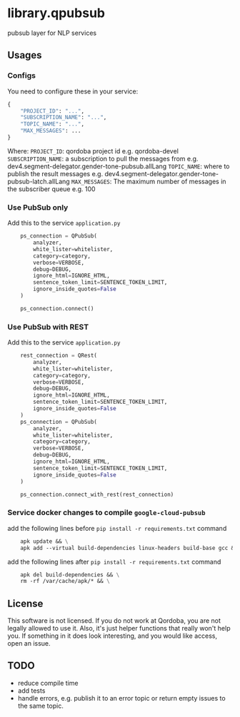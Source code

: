 # library.qpubsub

pubsub layer for NLP services

## Usages
### Configs
You need to configure these in your service:
```python
{
    "PROJECT_ID": "...",
    "SUBSCRIPTION_NAME": "...",
    "TOPIC_NAME": "...",
    "MAX_MESSAGES": ...
}
```
Where:
`PROJECT_ID`: qordoba project id e.g. qordoba-devel
`SUBSCRIPTION_NAME`: a subscription to pull the messages from e.g. dev4.segment-delegator.gender-tone-pubsub.allLang
`TOPIC_NAME`: where to publish the result messages e.g. dev4.segment-delegator.gender-tone-pubsub-latch.allLang
`MAX_MESSAGES`: The maximum number of messages in the subscriber queue e.g. 100



### Use PubSub only
Add this to the service `application.py`
```python
    ps_connection = QPubSub(
        analyzer,
        white_lister=whitelister,
        category=category,
        verbose=VERBOSE,
        debug=DEBUG,
        ignore_html=IGNORE_HTML,
        sentence_token_limit=SENTENCE_TOKEN_LIMIT,
        ignore_inside_quotes=False
    )

    ps_connection.connect()
```

### Use PubSub with REST
Add this to the service `application.py`
```python
    rest_connection = QRest(
        analyzer,
        white_lister=whitelister,
        category=category,
        verbose=VERBOSE,
        debug=DEBUG,
        ignore_html=IGNORE_HTML,
        sentence_token_limit=SENTENCE_TOKEN_LIMIT,
        ignore_inside_quotes=False
    )
    ps_connection = QPubSub(
        analyzer,
        white_lister=whitelister,
        category=category,
        verbose=VERBOSE,
        debug=DEBUG,
        ignore_html=IGNORE_HTML,
        sentence_token_limit=SENTENCE_TOKEN_LIMIT,
        ignore_inside_quotes=False
    )

    ps_connection.connect_with_rest(rest_connection)
```

### Service docker changes to compile `google-cloud-pubsub`
add the following lines before `pip install -r requirements.txt` command
```dockerfile 
    apk update && \
    apk add --virtual build-dependencies linux-headers build-base gcc && \
```


add the following lines after `pip install -r requirements.txt` command
```dockerfile
    apk del build-dependencies && \
    rm -rf /var/cache/apk/* && \
```

## License

This software is not licensed. If you do not work at Qordoba, you are not legally allowed to use it. Also, it's just helper functions that really won't help you. If something in it does look interesting, and you would like access, open an issue.


## TODO
- reduce compile time
- add tests
- handle errors, e.g. publish it to an error topic or return empty issues to the same topic.